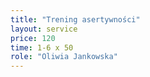 ```yaml
---
title: "Trening asertywności"
layout: service
price: 120
time: 1-6 x 50
role: "Oliwia Jankowska"
---
```


